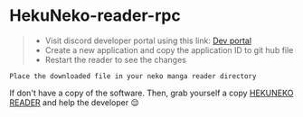 # HekuNeko-reader-rpc

> - Visit discord developer portal using this link: [Dev portal](https://discord.com/developers/applications)
> - Create a new application and copy the application ID to git hub file
> - Restart the reader to see the changes


` Place the downloaded file in your neko manga reader directory ` 

If don't have a copy of the software. Then, grab yourself a copy [HEKUNEKO READER](https://hakuneko.download/) and help the developer 😌



